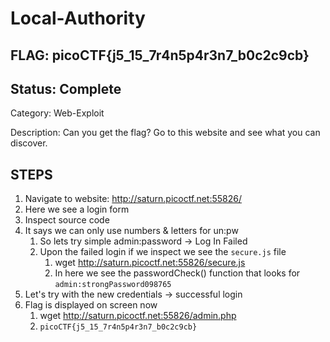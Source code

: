 # Local-Authority

## FLAG: picoCTF{j5_15_7r4n5p4r3n7_b0c2c9cb}

## Status: Complete

Category: Web-Exploit

Description: Can you get the flag?
Go to this website and see what you can discover.

## STEPS

1. Navigate to website: <http://saturn.picoctf.net:55826/>
2. Here we see a login form
3. Inspect source code
4. It says we can only use numbers & letters for un:pw 
   1. So lets try simple admin:password -> Log In Failed
   2. Upon the failed login if we inspect we see the `secure.js` file
      1. wget <http://saturn.picoctf.net:55826/secure.js>
      2. In here we see the passwordCheck() function that looks for `admin:strongPassword098765`
5. Let's try with the new credentials -> successful login
6. Flag is displayed on screen now
   1. wget <http://saturn.picoctf.net:55826/admin.php>
   2. `picoCTF{j5_15_7r4n5p4r3n7_b0c2c9cb}`